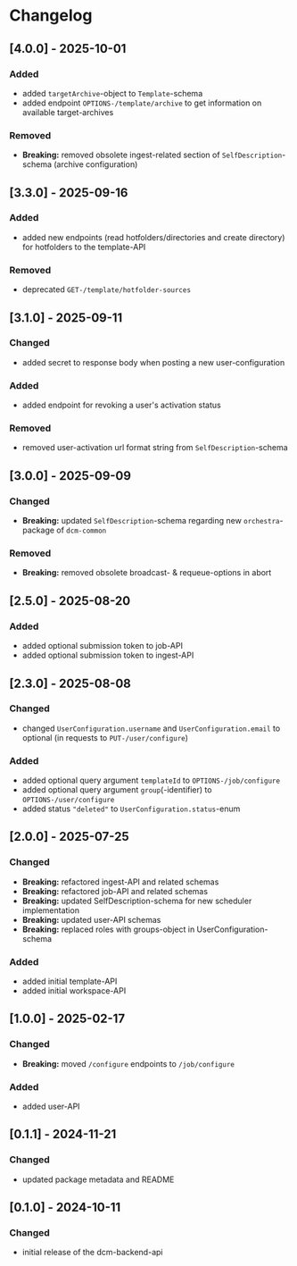 # Changelog

## [4.0.0] - 2025-10-01

### Added

- added `targetArchive`-object to `Template`-schema
- added endpoint `OPTIONS-/template/archive` to get information on available target-archives

### Removed

- **Breaking:** removed obsolete ingest-related section of `SelfDescription`-schema (archive configuration)

## [3.3.0] - 2025-09-16

### Added

- added new endpoints (read hotfolders/directories and create directory) for hotfolders to the template-API

### Removed

- deprecated `GET-/template/hotfolder-sources`

## [3.1.0] - 2025-09-11

### Changed

- added secret to response body when posting a new user-configuration

### Added

- added endpoint for revoking a user's activation status

### Removed

- removed user-activation url format string from `SelfDescription`-schema

## [3.0.0] - 2025-09-09

### Changed

- **Breaking:** updated `SelfDescription`-schema regarding new `orchestra`-package of `dcm-common`

### Removed

- **Breaking:** removed obsolete broadcast- & requeue-options in abort

## [2.5.0] - 2025-08-20

### Added

- added optional submission token to job-API
- added optional submission token to ingest-API

## [2.3.0] - 2025-08-08

### Changed

- changed `UserConfiguration.username` and `UserConfiguration.email` to optional (in requests to `PUT-/user/configure`)

### Added

- added optional query argument `templateId` to `OPTIONS-/job/configure`
- added optional query argument `group`(-identifier) to `OPTIONS-/user/configure`
- added status `"deleted"` to `UserConfiguration.status`-enum

## [2.0.0] - 2025-07-25

### Changed

- **Breaking:** refactored ingest-API and related schemas
- **Breaking:** refactored job-API and related schemas
- **Breaking:** updated SelfDescription-schema for new scheduler implementation
- **Breaking:** updated user-API schemas
- **Breaking:** replaced roles with groups-object in UserConfiguration-schema

### Added

- added initial template-API
- added initial workspace-API

## [1.0.0] - 2025-02-17

### Changed

- **Breaking:** moved `/configure` endpoints to `/job/configure`

### Added

- added user-API

## [0.1.1] - 2024-11-21

### Changed

- updated package metadata and README

## [0.1.0] - 2024-10-11

### Changed

- initial release of the dcm-backend-api
